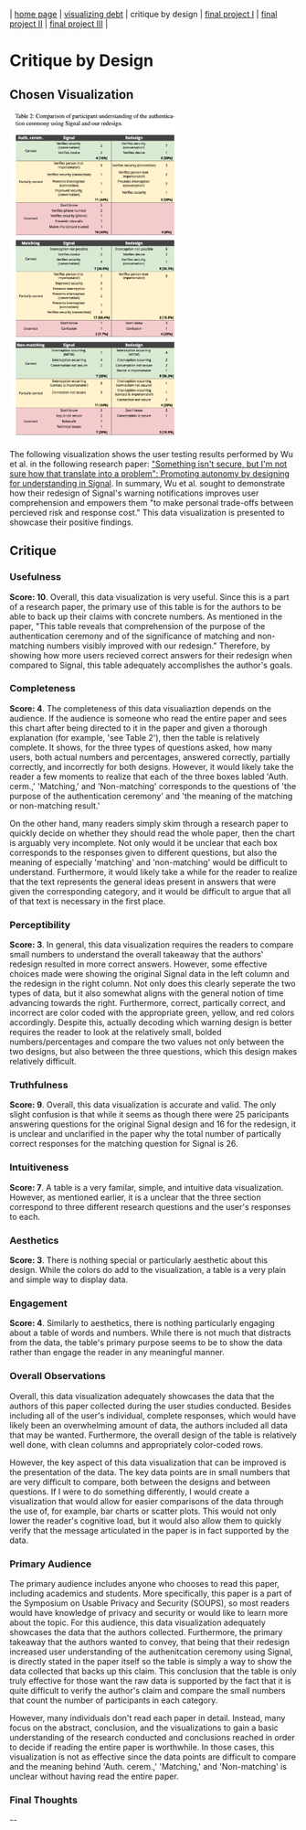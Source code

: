 | [home page](README.md) | [visualizing debt](visualizing-government-debt) | critique by design | [final project I](final-project-part-one) | [final project II](final-project-part-two) | [final project III](final-project-part-three) |

# Critique by Design


## Chosen Visualization

<img src="resources/Signal_Table_Data_Visualization.png" alt="Table" width="300"/>

The following visualization shows the user testing results performed by Wu et al. in the following research paper: ["Something isn't secure, but I'm not sure how that translate into a problem": Promoting autonomy by designing for understanding in Signal](https://www.usenix.org/conference/soups2019/presentation/wu). In summary, Wu et al. sought to demonstrate how their redesign of Signal's warning notifications improves user comprehension and empowers them "to make personal trade-offs between percieved risk and response cost." This data visualization is presented to showcase their positive findings.

## Critique

### Usefulness
**Score: 10**. Overall, this data visualization is very useful. Since this is a part of a research paper, the primary use of this table is for the authors to be able to back up their claims with concrete numbers. As mentioned in the paper, "This table reveals that comprehension of the purpose of the authentication ceremony and of the significance of matching and non-matching numbers visibly improved with our redesign." Therefore, by showing how more users recieved correct answers for their redesign when compared to Signal, this table adequately accomplishes the author's goals.

### Completeness
**Score: 4**. The completeness of this data visualiaztion depends on the audience. If the audience is someone who read the entire paper and sees this chart after being directed to it in the paper and given a thorough explanation (for example, 'see Table 2'), then the table is relatively complete. It shows, for the three types of questions asked, how many users, both actual numbers and percentages, answered correctly, partially correctly, and incorrectly for both designs. However, it would likely take the reader a few moments to realize that each of the three boxes labled 'Auth. cerm.,' 'Matching,' and 'Non-matching' corresponds to the questions of 'the purpose of the authentication ceremony' and 'the meaning of the matching or non-matching result.'

On the other hand, many readers simply skim through a research paper to quickly decide on whether they should read the whole paper, then the chart is arguably very incomplete. Not only would it be unclear that each box corresponds to the responses given to different questions, but also the meaning of especially 'matching' and 'non-matching' would be difficult to understand. Furthermore, it would likely take a while for the reader to realize that the text represents the general ideas present in answers that were given the corresponding category, and it would be difficult to argue that all of that text is necessary in the first place. 


### Perceptibility
**Score: 3**. In general, this data visualization requires the readers to compare small numbers to understand the overall takeaway that the authors' redesign resulted in more correct answers. However, some effective choices made were showing the original Signal data in the left column and the redesign in the right column. Not only does this clearly seperate the two types of data, but it also somewhat aligns with the general notion of time advancing towards the right. Furthermore, correct, partically correct, and incorrect are color coded with the appropriate green, yellow, and red colors accordingly. Despite this, actually decoding which warning design is better requires the reader to look at the relatively small, bolded numbers/percentages and compare the two values not only between the two designs, but also between the three questions, which this design makes relatively difficult.

### Truthfulness
**Score: 9**. Overall, this data visualization is accurate and valid. The only slight confusion is that while it seems as though there were 25 paricipants answering questions for the original Signal design and 16 for the redesign, it is unclear and unclarified in the paper why the total number of partically correct responses for the matching question for Signal is 26. 

### Intuitiveness
**Score: 7**. A table is a very familar, simple, and intuitive data visualization. However, as mentioned earlier, it is a unclear that the three section correspond to three different research questions and the user's responses to each.

### Aesthetics
**Score: 3**. There is nothing special or particularly aesthetic about this design. While the colors do add to the visualization, a table is a very plain and simple way to display data.

### Engagement
**Score: 4**. Similarly to aesthetics, there is nothing particularly engaging about a table of words and numbers. While there is not much that distracts from the data, the table's primary purpose seems to be to show the data rather than engage the reader in any meaningful manner. 

### Overall Observations 
Overall, this data visualization adequately showcases the data that the authors of this paper collected during the user studies conducted. Besides including all of the user's individual, complete responses, which would have likely been an overwhelming amount of data, the authors included all data that may be wanted. Furthermore, the overall design of the table is relatively well done, with clean columns and appropriately color-coded rows. 

However, the key aspect of this data visualization that can be improved is the presentation of the data. The key data points are in small numbers that are very difficult to compare, both between the designs and between questions. If I were to do something differently, I would create a visualization that would allow for easier comparisons of the data through the use of, for example, bar charts or scatter plots. This would not only lower the reader's cognitive load, but it would also allow them to quickly verify that the message articulated in the paper is in fact supported by the data. 

### Primary Audience
The primary audience includes anyone who chooses to read this paper, including academics and students. More specifically, this paper is a part of the Symposium on Usable Privacy and Security (SOUPS), so most readers would have knowledge of privacy and security or would like to learn more about the topic. For this audience, this data visualization adequately showcases the data that the authors collected. Furthermore, the primary takeaway that the authors wanted to convey, that being that their redesign increased user understanding of the authenitcation ceremony using Signal, is directly stated in the paper itself so the table is simply a way to show the data collected that backs up this claim. This conclusion that the table is only truly effective for those want the raw data is supported by the fact that it is quite difficult to verify the author's claim and compare the small numbers that count the number of participants in each category.

However, many individuals don't read each paper in detail. Instead, many focus on the abstract, conclusion, and the visualizations to gain a basic understanding of the research conducted and conclusions reached in order to decide if reading the entire paper is worthwhile. In those cases, this visualization is not as effective since the data points are difficult to compare and the meaning behind 'Auth. cerem.,' 'Matching,' and 'Non-matching' is unclear without having read the entire paper. 


### Final Thoughts
--
